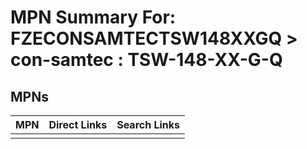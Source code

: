 



# MPN Summary For: FZECONSAMTECTSW148XXGQ > con-samtec : TSW-148-XX-G-Q

## MPNs
  

|MPN|Direct Links|Search Links|
| :--- | :--- | :--- |
||||

